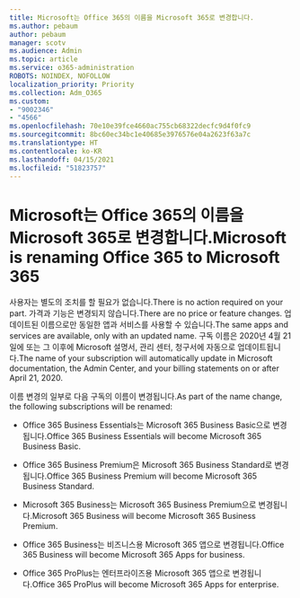 ```yaml
---
title: Microsoft는 Office 365의 이름을 Microsoft 365로 변경합니다.
ms.author: pebaum
author: pebaum
manager: scotv
ms.audience: Admin
ms.topic: article
ms.service: o365-administration
ROBOTS: NOINDEX, NOFOLLOW
localization_priority: Priority
ms.collection: Adm_O365
ms.custom:
- "9002346"
- "4566"
ms.openlocfilehash: 70e10e39fce4660ac755cb68322decfc9d4f0fc9
ms.sourcegitcommit: 8bc60ec34bc1e40685e3976576e04a2623f63a7c
ms.translationtype: HT
ms.contentlocale: ko-KR
ms.lasthandoff: 04/15/2021
ms.locfileid: "51823757"
---
```

# <a name="microsoft-is-renaming-office-365-to-microsoft-365"></a><span data-ttu-id="10219-102">Microsoft는 Office 365의 이름을 Microsoft 365로 변경합니다.</span><span class="sxs-lookup"><span data-stu-id="10219-102">Microsoft is renaming Office 365 to Microsoft 365</span></span>

<span data-ttu-id="10219-103">사용자는 별도의 조치를 할 필요가 없습니다.</span><span class="sxs-lookup"><span data-stu-id="10219-103">There is no action required on your part.</span></span> <span data-ttu-id="10219-104">가격과 기능은 변경되지 않습니다.</span><span class="sxs-lookup"><span data-stu-id="10219-104">There are no price or feature changes.</span></span> <span data-ttu-id="10219-105">업데이트된 이름으로만 동일한 앱과 서비스를 사용할 수 있습니다.</span><span class="sxs-lookup"><span data-stu-id="10219-105">The same apps and services are available, only with an updated name.</span></span> <span data-ttu-id="10219-106">구독 이름은 2020년 4월 21일에 또는 그 이후에 Microsoft 설명서, 관리 센터, 청구서에 자동으로 업데이트됩니다.</span><span class="sxs-lookup"><span data-stu-id="10219-106">The name of your subscription will automatically update in Microsoft documentation, the Admin Center, and your billing statements on or after April 21, 2020.</span></span>

<span data-ttu-id="10219-107">이름 변경의 일부로 다음 구독의 이름이 변경됩니다.</span><span class="sxs-lookup"><span data-stu-id="10219-107">As part of the name change, the following subscriptions will be renamed:</span></span>

- <span data-ttu-id="10219-108">Office 365 Business Essentials는 Microsoft 365 Business Basic으로 변경됩니다.</span><span class="sxs-lookup"><span data-stu-id="10219-108">Office 365 Business Essentials will become Microsoft 365 Business Basic.</span></span>

- <span data-ttu-id="10219-109">Office 365 Business Premium은 Microsoft 365 Business Standard로 변경됩니다.</span><span class="sxs-lookup"><span data-stu-id="10219-109">Office 365 Business Premium will become Microsoft 365 Business Standard.</span></span>

- <span data-ttu-id="10219-110">Microsoft 365 Business는 Microsoft 365 Business Premium으로 변경됩니다.</span><span class="sxs-lookup"><span data-stu-id="10219-110">Microsoft 365 Business will become Microsoft 365 Business Premium.</span></span>

- <span data-ttu-id="10219-111">Office 365 Business는 비즈니스용 Microsoft 365 앱으로 변경됩니다.</span><span class="sxs-lookup"><span data-stu-id="10219-111">Office 365 Business will become Microsoft 365 Apps for business.</span></span>

- <span data-ttu-id="10219-112">Office 365 ProPlus는 엔터프라이즈용 Microsoft 365 앱으로 변경됩니다.</span><span class="sxs-lookup"><span data-stu-id="10219-112">Office 365 ProPlus will become Microsoft 365 Apps for enterprise.</span></span>
